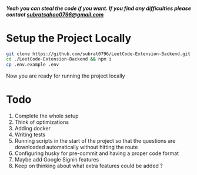 ##### Yeah you can steal the code if you want. If you find any difficulties please contact subratsahoo0796@gmail.com

# Setup the Project Locally

```bash
git clone https://github.com/subrat0796/LeetCode-Extension-Backend.git
cd ./LeetCode-Extension-Backend && npm i
cp .env.example .env
```

Now you are ready for running the project locally

# Todo

1. Complete the whole setup
2. Think of optimizations
3. Adding docker
4. Writing tests
5. Running scripts in the start of the project so that the questions are downloaded automatically without hitting the route
6. Configuring husky for pre-commit and having a proper code format
7. Maybe add Google Signin features
8. Keep on thinking about what extra features could be added ?
